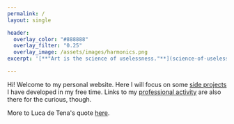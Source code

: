 ```yaml
---
permalink: /
layout: single

header:
  overlay_color: "#888888"
  overlay_filter: "0.25"
  overlay_image: /assets/images/harmonics.png
excerpt: '[**"Art is the science of uselessness."**](science-of-uselessness) --- _Torcuato Luca de Tena_'

---
```


Hi! Welcome to my personal website. Here I will focus on some
[side projects](projects) I have developed in my free time.
Links to my [professional activity](research)
are also there for the curious, though.

More to Luca de Tena's quote [here](science-of-uselessness).
